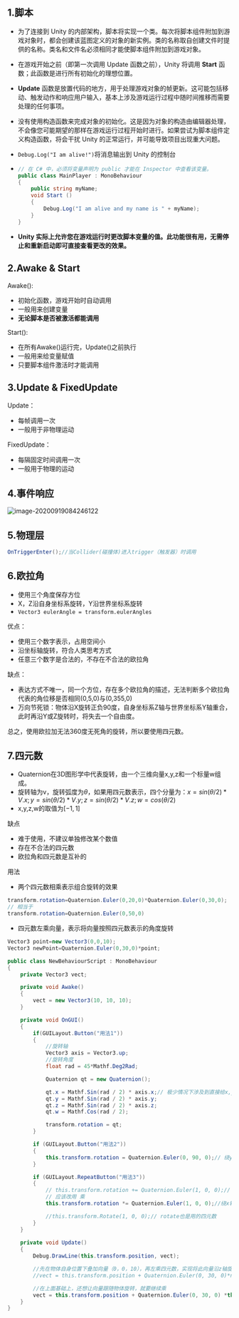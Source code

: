 ## 1.脚本

- 为了连接到 Unity 的内部架构，脚本将实现一个类。每次将脚本组件附加到游戏对象时，都会创建该蓝图定义的对象的新实例。类的名称取自创建文件时提供的名称。类名和文件名必须相同才能使脚本组件附加到游戏对象。
- 在游戏开始之前（即第一次调用 Update 函数之前），Unity 将调用 **Start** 函数；此函数是进行所有初始化的理想位置。
- **Update** 函数是放置代码的地方，用于处理游戏对象的帧更新。这可能包括移动、触发动作和响应用户输入，基本上涉及游戏运行过程中随时间推移而需要处理的任何事项。
- 没有使用构造函数来完成对象的初始化。这是因为对象的构造由编辑器处理，不会像您可能期望的那样在游戏运行过程开始时进行。如果尝试为脚本组件定义构造函数，将会干扰 Unity 的正常运行，并可能导致项目出现重大问题。

- ```Debug.Log("I am alive!")```将消息输出到 Unity 的控制台

- ```C#
  // 在 C# 中，必须将变量声明为 public 才能在 Inspector 中查看该变量。
  public class MainPlayer : MonoBehaviour 
  {
      public string myName;
      void Start () 
      {
          Debug.Log("I am alive and my name is " + myName);
      }
  }
  ```

- **Unity 实际上允许您在游戏运行时更改脚本变量的值。此功能很有用，无需停止和重新启动即可直接查看更改的效果。**


## 2.Awake & Start

Awake():

- 初始化函数，游戏开始时自动调用
- 一般用来创建变量
- **无论脚本是否被激活都能调用**

Start():

- 在所有Awake()运行完，Update()之前执行
- 一般用来给变量赋值
- 只要脚本组件激活时才能调用

## 3.Update & FixedUpdate

Update：

- 每帧调用一次
- 一般用于非物理运动

FixedUpdate：

- 每隔固定时间调用一次
- 一般用于物理的运动

## 4.事件响应

![image-20200919084246122](C:\Users\63291\AppData\Roaming\Typora\typora-user-images\image-20200919084246122.png)

## 5.物理层

```c#
OnTriggerEnter();//当Collider(碰撞体)进入trigger（触发器）时调用
```



## 6.欧拉角

- 使用三个角度保存方位
- X，Z沿自身坐标系旋转，Y沿世界坐标系旋转
- ```Vector3 eulerAngle = transform.eulerAngles```

优点：

- 使用三个数字表示，占用空间小
- 沿坐标轴旋转，符合人类思考方式
- 任意三个数字是合法的，不存在不合法的欧拉角

缺点：

- 表达方式不唯一，同一个方位，存在多个欧拉角的描述，无法判断多个欧拉角代表的角位移是否相同(0,5,0)与(0,355,0)
- 万向节死锁：物体沿X旋转正负90度，自身坐标系Z轴与世界坐标系Y轴重合，此时再沿Y或Z旋转时，将失去一个自由度。

总之，使用欧拉加无法360度无死角的旋转，所以要使用四元数。

## 7.四元数

- Quaternion在3D图形学中代表旋转，由一个三维向量x,y,z和一个标量w组成。
- 旋转轴为v，旋转弧度为$\theta$，如果用四元数表示，四个分量为：$x=sin(\theta/2)*V.x;y=sin(\theta/2)*V.y;z=sin(\theta/2)*V.z;w=cos(\theta/2)$
- x,y,z,w的取值为$[-1,1]$


缺点
- 难于使用，不建议单独修改某个数值
- 存在不合法的四元数
- 欧拉角和四元数是互补的


用法
- 两个四元数相乘表示组合旋转的效果
```C#
transform.rotation=Quaternion.Euler(0,20,0)*Quaternion.Euler(0,30,0);
// 相当于
transform.rotation=Quaternion.Euler(0,50,0)
```

- 四元数左乘向量，表示将向量按照四元数表示的角度旋转
```C#
Vector3 point=new Vector3(0,0,10);
Vector3 newPoint=Quaternion.Euler(0,30,0)*point;
```


```c#
public class NewBehaviourScript : MonoBehaviour
{
    private Vector3 vect;

    private void Awake()
    {
        vect = new Vector3(10, 10, 10);
    }

    private void OnGUI()
    {
        if(GUILayout.Button("用法1"))
        {
            //旋转轴
            Vector3 axis = Vector3.up;
            //旋转角度
            float rad = 45*Mathf.Deg2Rad;

            Quaternion qt = new Quaternion();

            qt.x = Mathf.Sin(rad / 2) * axis.x;// 极少情况下涉及到直接给x,y,z,w赋值
            qt.y = Mathf.Sin(rad / 2) * axis.y;
            qt.z = Mathf.Sin(rad / 2) * axis.z;
            qt.w = Mathf.Cos(rad / 2);

            transform.rotation = qt;
        }

        if (GUILayout.Button("用法2"))
        {
            this.transform.rotation = Quaternion.Euler(0, 90, 0);// 绕y轴转50度，欧拉角转化为四元数
        }

        if (GUILayout.RepeatButton("用法3"))
        {
            // this.transform.rotation += Quaternion.Euler(1, 0, 0);// 错误 四元数无法累加
            // 应该改用 乘
            this.transform.rotation *= Quaternion.Euler(1, 0, 0);//绕x轴每次执行都转1度

            //this.transform.Rotate(1, 0, 0);// rotate也是用的四元数
        }
    }
    
    private void Update()
    {
        Debug.DrawLine(this.transform.position, vect);

        //先在物体自身位置下叠加向量（0，0，10），再左乘四元数，实现将此向量沿z轴旋转30度
        //vect = this.transform.position + Quaternion.Euler(0, 30, 0)*new Vector3(0,0,10);

        //在上面基础上，还想让向量跟随物体旋转，就要继续乘
        vect = this.transform.position + Quaternion.Euler(0, 30, 0) *this.transform.rotation* new Vector3(10, 10, 10);//因为rotation本身就是调用的四元数，所以两者相乘就是角度的叠加
    }
}
```